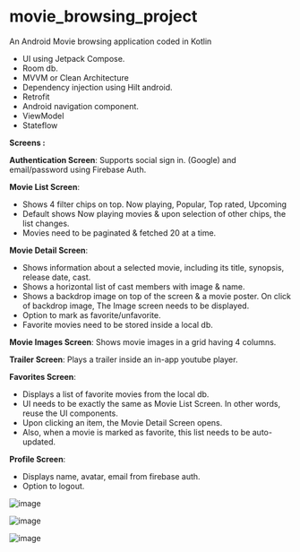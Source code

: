 # movie_browsing_project

An Android Movie browsing application coded in Kotlin
- UI using Jetpack Compose. 
- Room db.
- MVVM or Clean Architecture
- Dependency injection using Hilt android.
- Retrofit
- Android navigation component.
- ViewModel
- Stateflow

**Screens :**

**Authentication Screen**: Supports social sign in. (Google) and email/password using Firebase Auth.

**Movie List Screen**: 
- Shows 4 filter chips on top. Now playing, Popular, Top rated, Upcoming
- Default shows Now playing movies & upon selection of other chips, the list changes.
- Movies need to be paginated & fetched 20 at a time.

**Movie Detail Screen**:
- Shows information about a selected movie, including its title, synopsis, release date, cast.
- Shows a horizontal list of cast members with image & name.
- Shows a backdrop image on top of the screen & a movie poster. On click of backdrop image, 
  The Image screen needs to be displayed.
- Option to mark as favorite/unfavorite. 
- Favorite movies need to be stored inside a local db.

**Movie Images Screen**: Shows movie images in a grid having 4 columns.

**Trailer Screen**: Plays a trailer inside an in-app youtube player.

**Favorites Screen**: 
- Displays a list of favorite movies from the local db.
- UI needs to be exactly the same as Movie List Screen. In other words, reuse the UI components.
- Upon clicking an item, the Movie Detail Screen opens.
- Also, when a movie is marked as favorite, this list needs to be auto-updated.

**Profile Screen**:
- Displays name, avatar, email from firebase auth.
- Option to logout.

![image](https://github.com/payalsonipali/android_project/assets/45533629/c8bcd2b8-40e8-4672-9025-1e69b3a38f0c)

![image](https://github.com/payalsonipali/android_project/assets/45533629/e63a1725-161a-4210-8f40-f6dcb90eb23c)

![image](https://github.com/payalsonipali/android_project/assets/45533629/ad46423c-b614-4116-b1cc-65d98d8c3b11)





